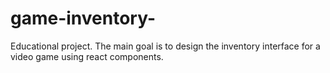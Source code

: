 # game-inventory-
Educational project. The main goal is  to design the inventory interface for a video game using react components.
